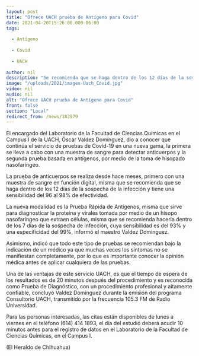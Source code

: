 ```yaml
---
layout: post
title: "Ofrece UACH prueba de Antígeno para Covid"
date: 2021-04-20T15:26:00.000-06:00
tags:
  
  - Antígeno
  
  - Covid
  
  - UACH
  
author: nil
description: "Se recomienda que se haga dentro de los 12 días de la sospecha de la infección y tiene una sensibilidad del 96 al 98% de efectividad"
image: "/uploads/2021/images-Uach_Covid.jpg"
video: nil
audio: nil
alt: "Ofrece UACH prueba de Antígeno para Covid"
front: false
section: "Local"
redirect_from: /news/183979
---
```


El encargado del Laboratorio de la Facultad de Ciencias Químicas en el Campus I de la UACH, Óscar Valdez Domínguez, dio a conocer que continúa el servicio de pruebas de Covid-19 en una nueva gama, la primera se lleva a cabo con una muestra de sangre para detectar anticuerpos y la segunda prueba basada en antígenos, por medio de la toma de hisopado nasofaríngeo.

La prueba de anticuerpos se realiza desde hace meses, primero con una muestra de sangre en función digital, misma que se recomienda que se haga dentro de los 12 días de la sospecha de la infección y tiene una sensibilidad del 96 al 98% de efectividad.

La nueva modalidad es la Prueba Rápida de Antígenos, misma que sirve para diagnosticar la proteína y virales tomada por medio de un hisopo nasofaríngeo que extraen células, misma que se recomienda hacerla dentro de los 7 días de la sospecha de infección, cuya sensibilidad es del 93% y una especificidad del 99%, informó el maestro Valdez Domínguez.

Asimismo, indicó que todo este tipo de pruebas se recomiendan bajo la indicación de un médico ya que muchas veces los síntomas no se manifiestan completamente, por lo que es importante conocer la opinión médica antes de aplicar cualquiera de las pruebas.

Una de las ventajas de este servicio UACH, es que el tiempo de espera de los resultados es de 20 minutos después del procedimiento y es reconocida como Prueba de Diagnóstico, con un procedimiento profesional y altamente confiable, concluyó Valdez Domínguez durante la emisión del programa Consultorio UACH, transmitido por la frecuencia 105.3 FM de Radio Universidad.

Para las personas interesadas, las citas están disponibles de lunes a viernes en el teléfono (614) 414 1893, el día del estudió deberá acudir 10 minutos antes para el registro de datos en el Laboratorio de la Facultad de Ciencias Químicas, en el Campus I.

(El Heraldo de Chihuahua)